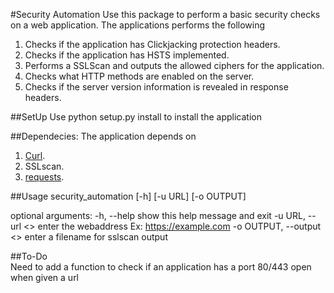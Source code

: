 #Security Automation
Use this package to perform a basic security checks on a web application.
The applications performs the following<br />
1. Checks if the application has Clickjacking protection headers.
2. Checks if the application has HSTS implemented.
3. Performs a SSLScan and outputs the allowed ciphers for the application.
4. Checks what HTTP methods are enabled on the server.
5.  Checks if the server version information is revealed in response headers.

##SetUp
Use python setup.py install to install the application

##Dependecies:
The application depends on <br />
1. [Curl](http://curl.haxx.se/).
2. SSLscan.
3. [requests](http://docs.python-requests.org/en/latest/).

##Usage
security_automation [-h] [-u URL] [-o OUTPUT]

optional arguments:
  -h, --help            show this help message and exit
  -u URL, --url <<url>>     enter the webaddress Ex: https://example.com
  -o OUTPUT, --output <<filename>>   enter a filename for sslscan output
<br />


##To-Do<br />
Need to add a function to check if an application has a port 80/443 open when given a url